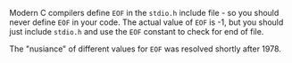 Modern C compilers define `EOF` in the `stdio.h` include file - so you should never
define `EOF` in your code.  The actual value of `EOF` is -1, but you should just
include `stdio.h` and use the `EOF` constant to check for end of file.

The "nusiance" of different values for `EOF` was resolved shortly after 1978.
